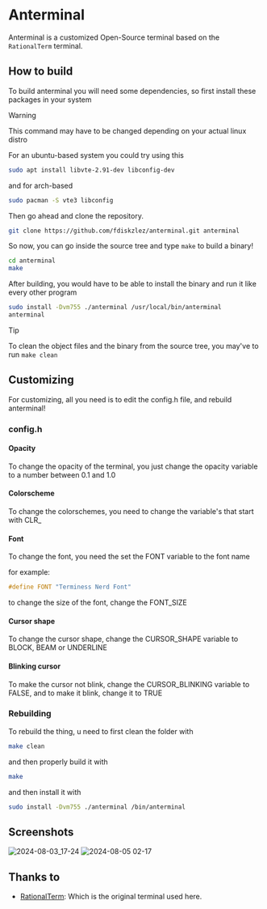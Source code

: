 # Anterminal

Anterminal is a customized Open-Source terminal based on the `RationalTerm` terminal.

## How to build

To build anterminal you will need some dependencies, so first install these packages in your system

> [!WARNING]
> This command may have to be changed depending on your actual linux distro

For an ubuntu-based system you could try using this

```sh
sudo apt install libvte-2.91-dev libconfig-dev
```

and for arch-based

```sh 
sudo pacman -S vte3 libconfig
```

Then go ahead and clone the repository.

```sh
git clone https://github.com/fdiskzlez/anterminal.git anterminal
```

So now, you can go inside the source tree and type `make` to build a binary!

```sh
cd anterminal
make 
```

After building, you would have to be able to install the binary and run it like every other program

```sh
sudo install -Dvm755 ./anterminal /usr/local/bin/anterminal
anterminal
```

> [!TIP]
> To clean the object files and the binary from the source tree, you may've to run `make clean`

## Customizing

For customizing, all you need is to edit the config.h file, and rebuild anterminal!
### config.h
#### Opacity
To change the opacity of the terminal, you just change the opacity variable to a number between 0.1 and 1.0

#### Colorscheme
To change the colorschemes, you need to change the variable's that start with CLR_

#### Font
To change the font, you need the set the FONT variable to the font name

for example:

```c
#define FONT "Terminess Nerd Font"
```

to change the size of the font, change the FONT_SIZE

#### Cursor shape
To change the cursor shape, change the CURSOR_SHAPE variable to BLOCK, BEAM or UNDERLINE

#### Blinking cursor 
To make the cursor not blink, change the CURSOR_BLINKING variable to FALSE, and to make it blink, change it to TRUE

### Rebuilding
To rebuild the thing, u need to first clean the folder with

```sh
make clean
```

and then properly build it with

```sh
make
```

and then install it with

```sh
sudo install -Dvm755 ./anterminal /bin/anterminal
```

## Screenshots

![2024-08-03_17-24](https://github.com/user-attachments/assets/cdb3ae81-6693-411f-8b46-41f18d681526)
![2024-08-05 02-17](https://i.imgur.com/po3TSox.png)

## Thanks to

- [RationalTerm](https://rationalstudios.org/): Which is the original terminal used here.
